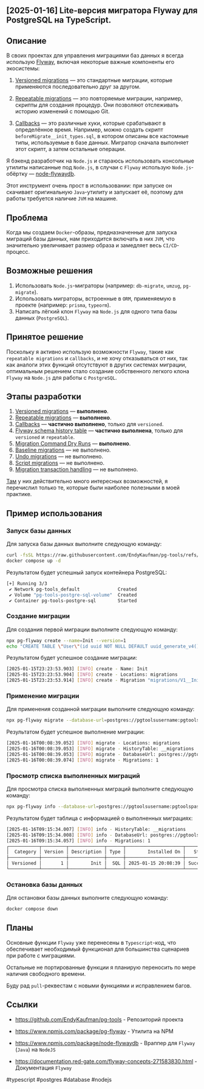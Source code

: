 ## [2025-01-16] Lite-версия мигратора Flyway для PostgreSQL на TypeScript.

## Описание

В своих проектах для управления миграциями баз данных я всегда использую [Flyway](https://documentation.red-gate.com/fd/installers-172490864.html), включая некоторые важные компоненты его экосистемы:

1. [Versioned migrations](https://documentation.red-gate.com/fd/versioned-migrations-273973333.html) — это стандартные миграции, которые применяются последовательно друг за другом.
2. [Repeatable migrations](https://documentation.red-gate.com/fd/repeatable-migrations-273973335.html) — это повторяемые миграции, например, скрипты для создания процедур. Они позволяют отслеживать историю изменений с помощью Git.

3. [Callbacks](https://documentation.red-gate.com/fd/callbacks-275218509.html) — это различные хуки, которые срабатывают в определённое время. Например, можно создать скрипт `beforeMigrate__init_types.sql`, в котором описаны все кастомные типы, используемые в базе данных. Мигратор сначала выполняет этот скрипт, а затем остальные операции.

Я бэкенд разработчик на `Node.js` и стараюсь использовать консольные утилиты написанные под `Node.js`, в случаи с `Flyway` использую `Node.js`-обёртку — [node-flywaydb](https://www.npmjs.com/package/node-flywaydb).

Этот инструмент очень прост в использовании: при запуске он скачивает оригинальную `Java`-утилиту и запускает её, поэтому для работы требуется наличие `JVM` на машине.

## Проблема

Когда мы создаем `Docker`-образы, предназначенные для запуска миграций базы данных, нам приходится включать в них `JVM`, что значительно увеличивает размер образа и замедляет весь `CI/CD`-процесс.

## Возможные решения

1. Использовать `Node.js`-миграторы (например: `db-migrate`, `umzug`, `pg-migrate`).
2. Использовать миграторы, встроенные в `ORM`, применяемую в проекте (например: `prisma`, `typeorm`).
3. Написать лёгкий клон `Flyway` на `Node.js` для одного типа базы данных (`PostgreSQL`).

## Принятое решение

Поскольку я активно использую возможности `Flyway`, такие как `repeatable migrations` и `callbacks`, и не хочу отказываться от них, так как аналоги этих функций отсутствуют в других системах миграции, оптимальным решением стало создание собственного легкого клона `Flyway` на `Node.js` для работы с `PostgreSQL`.

## Этапы разработки

1. [Versioned migrations](https://documentation.red-gate.com/fd/versioned-migrations-273973333.html) — **выполнено**.
2. [Repeatable migrations](https://documentation.red-gate.com/fd/repeatable-migrations-273973335.html) — **выполнено**.
3. [Callbacks](https://documentation.red-gate.com/fd/callbacks-275218509.html) — **частично выполнено**, только для `versioned`.
4. [Flyway schema history table](https://documentation.red-gate.com/fd/flyway-schema-history-table-273973417.html) — **частично выполнена**, только для `versioned` и `repeatable`.
5. [Migration Command Dry Runs](https://documentation.red-gate.com/fd/migration-command-dry-runs-275218517.html) — **выполнено**.
6. [Baseline migrations](https://documentation.red-gate.com/fd/baseline-migrations-273973336.html) — не выполнено.
7. [Undo migrations](https://documentation.red-gate.com/fd/baseline-migrations-273973336.html) — не выполнено.
8. [Script migrations](https://documentation.red-gate.com/fd/script-migrations-273973390.html) — не выполнено.
9. [Migration transaction handling](https://documentation.red-gate.com/fd/migration-transaction-handling-273973399.html) — не выполнено.

[Там](https://github.com/flyway/flyway/blob/main/documentation/Flyway%20CLI%20and%20API/Concepts/Migrations.md) у них действительно много интересных возможностей, я перечислил только те, которые были наиболее полезными в моей практике.

## Пример использования

### Запуск базы данных

Для запуска базы данных выполните следующую команду:

```sh
curl -fsSL https://raw.githubusercontent.com/EndyKaufman/pg-tools/refs/heads/master/docker-compose.yml -o docker-compose.yml
docker compose up -d
```

Результатом будет успешный запуск контейнера PostgreSQL:

```sh
[+] Running 3/3
 ✔ Network pg-tools_default              Created                         0.1s
 ✔ Volume "pg-tools-postgre-sql-volume"  Created                         0.0s
 ✔ Container pg-tools-postgre-sql        Started                         0.2s
```

### Создание миграции

Для создания первой миграции выполните следующую команду:

```sh
npx pg-flyway create --name=Init --version=1
echo "CREATE TABLE \"User\"(id uuid NOT NULL DEFAULT uuid_generate_v4() constraint PK_USER primary key,email varchar(20));" > migrations/V1__Init.sql
```

Результатом будет успешное создание миграции:

```sh
[2025-01-15T23:23:53.903] [INFO] create - Name: Init
[2025-01-15T23:23:53.904] [INFO] create - Locations: migrations
[2025-01-15T23:23:53.914] [INFO] create - Migration "migrations/V1__Init.sql" was created successfully!
```

### Применение миграции

Для применения созданной миграции выполните следующую команду:

```sh
npx pg-flyway migrate --database-url=postgres://pgtoolsusername:pgtoolspassword@localhost:5432/pgtoolsdatabase?schema=public
```

Результатом будет успешное выполнение миграции:

```sh
[2025-01-16T00:08:39.052] [INFO] migrate - Locations: migrations
[2025-01-16T00:08:39.053] [INFO] migrate - HistoryTable: __migrations
[2025-01-16T00:08:39.053] [INFO] migrate - DatabaseUrl: postgres://pgtoolsusername:pgtoolspassword@localhost:5432/pgtoolsdatabase?schema=public
[2025-01-16T00:08:39.074] [INFO] migrate - Migrations: 1
```

### Просмотр списка выполненных миграций

Для просмотра списка выполненных миграций выполните следующую команду:

```sh
npx pg-flyway info --database-url=postgres://pgtoolsusername:pgtoolspassword@localhost:5432/pgtoolsdatabase?schema=public
```

Результатом будет таблица с информацией о выполненных миграциях:

```sh
[2025-01-16T09:15:34.007] [INFO] info - HistoryTable: __migrations
[2025-01-16T09:15:34.008] [INFO] info - DatabaseUrl: postgres://pgtoolsusername:pgtoolspassword@localhost:5432/pgtoolsdatabase?schema=public
[2025-01-16T09:15:34.057] [INFO] info - Migrations: 1
┌───────────┬─────────┬─────────────┬──────┬─────────────────────┬─────────┬──────────┐
│  Category │ Version │ Description │ Type │        Installed On │   State │ Undoable │
├───────────┼─────────┼─────────────┼──────┼─────────────────────┼─────────┼──────────┤
│ Versioned │       1 │        Init │  SQL │ 2025-01-15 20:08:39 │ Success │       No │
└───────────┴─────────┴─────────────┴──────┴─────────────────────┴─────────┴──────────┘
```

### Остановка базы данных

Для остановки базы данных выполните следующую команду:

```sh
docker compose down
```

## Планы

Основные функции `Flyway` уже перенесены в `Typescript`-код, что обеспечивает необходимый функционал для большинства сценариев при работе с миграциями.

Остальные не портированные функции я планирую переносить по мере наличия свободного времени.

Буду рад `pull`-реквестам с новыми функциями и исправлением багов.

## Ссылки

- https://github.com/EndyKaufman/pg-tools - Репозиторий проекта

- https://www.npmjs.com/package/pg-flyway - Утилита на NPM

- https://www.npmjs.com/package/node-flywaydb - Враппер для `Flyway` (`Java`) на `NodeJS`

- https://documentation.red-gate.com/flyway-concepts-271583830.html - Документация `Flyway`

#typescript #postgres #database #nodejs